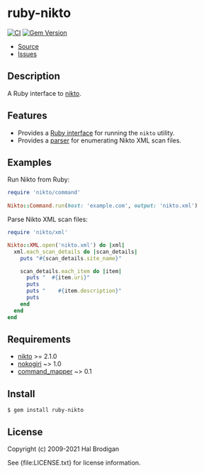 # ruby-nikto

[![CI](https://github.com/postmodern/ruby-nikto/actions/workflows/ruby.yml/badge.svg)](https://github.com/postmodern/ruby-nikto/actions/workflows/ruby.yml)
[![Gem Version](https://badge.fury.io/rb/ruby-nikto.svg)](https://badge.fury.io/rb/ruby-nikto)

* [Source](https://github.com/sophsec/ruby-nikto)
* [Issues](https://github.com/sophsec/ruby-nikto/issues)

## Description

A Ruby interface to [nikto].

## Features

* Provides a [Ruby interface][Nikto::Command] for running the `nikto` utility.
* Provides a [parser][Nikto::XML] for enumerating Nikto XML scan files.

[Nikto::Command]: https://rubydoc.info/gems/ruby-nikto/Nikto/Command
[Nikto::XML]: https://rubydoc.info/gems/ruby-nikto/Nikto/XML

## Examples

Run Nikto from Ruby:

```ruby
require 'nikto/command'
    
Nikto::Command.run(host: 'example.com', output: 'nikto.xml')
```

Parse Nikto XML scan files:

```ruby
require 'nikto/xml'

Nikto::XML.open('nikto.xml') do |xml|
  xml.each_scan_details do |scan_details|
    puts "#{scan_details.site_name}"

    scan_details.each_item do |item|
      puts "  #{item.uri}"
      puts
      puts "    #{item.description}"
      puts
    end
  end
end
```

## Requirements

* [nikto] >= 2.1.0
* [nokogiri](https://github.com/sparklemotion/nokogiri#readme) ~> 1.0
* [command_mapper](http://github.com/postmodern/command_mapper.rb#readme) ~> 0.1

## Install

```shell
$ gem install ruby-nikto
```

## License

Copyright (c) 2009-2021 Hal Brodigan

See {file:LICENSE.txt} for license information.

[nikto]: https://github.com/sullo/nikto#readme
